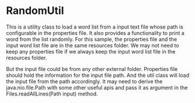 # RandomUtil
This is a utility class to load a word list from a input text file whose path is configurable in the properties file. It also provides a functionality to print a word from the list randomly.
For this sample, the properties file and the input word list file are in the same resources folder. We may not need to keep any properties file if we always keep the input word list file in the resources folder.

But the input file could be from any other external folder. Properties file should hold the information for the input file path. And the util class will load the input file from the path accordingly. It may need to derive the java.nio.file.Path with some other useful apis and pass it as argument in the Files.readAllLines(Path input) method.  
